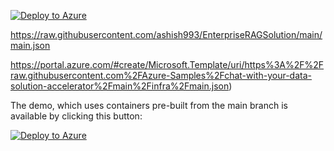 [![Deploy to Azure](https://aka.ms/deploytoazurebutton)](https://portal.azure.com/#create/Microsoft.Template/uri/https://raw.githubusercontent.com/ashish993/EnterpriseRAGSolution/main/main.json)


https://raw.githubusercontent.com/ashish993/EnterpriseRAGSolution/main/main.json

https://portal.azure.com/#create/Microsoft.Template/uri/https%3A%2F%2Fraw.githubusercontent.com%2FAzure-Samples%2Fchat-with-your-data-solution-accelerator%2Fmain%2Finfra%2Fmain.json)


The demo, which uses containers pre-built from the main branch is available by clicking this button:

[![Deploy to Azure](https://aka.ms/deploytoazurebutton)](https://portal.azure.com/#create/Microsoft.Template/uri/https%3A%2F%2Fraw.githubusercontent.com%2FAzure-Samples%2Fchat-with-your-data-solution-accelerator%2Fmain%2Finfra%2Fmain.json)
